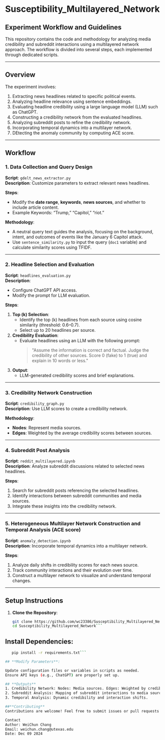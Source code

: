 # Susceptibility_Multilayered_Network

## Experiment Workflow and Guidelines

This repository contains the code and methodology for analyzing media credibility and subreddit interactions using a multilayered network approach. The workflow is divided into several steps, each implemented through dedicated scripts.

---

## **Overview**

The experiment involves:
1. Extracting news headlines related to specific political events.
2. Analyzing headline relevance using sentence embeddings.
3. Evaluating headline credibility using a large language model (LLM) such as ChatGPT.
4. Constructing a credibility network from the evaluated headlines.
5. Analyzing subreddit posts to refine the credibility network.
6. Incorporating temporal dynamics into a multilayer network.
7. DEtecting the anomaly community by computing ACE score.

---

## **Workflow**

### **1. Data Collection and Query Design**

**Script**: `gdelt_news_extractor.py`  
**Description**: Customize parameters to extract relevant news headlines.  

**Steps**:
- Modify the **date range**, **keywords**, **news sources**, and whether to include article content.
- Example Keywords: “Trump,” “Capitol,” “riot.”

**Methodology**:
- A neutral query text guides the analysis, focusing on the background, intent, and outcomes of events like the January 6 Capitol attack.
- Use `sentence_similarity.py` to input the query (`doc1` variable) and calculate similarity scores using TFIDF.

---

### **2. Headline Selection and Evaluation**

**Script**: `headlines_evaluation.py`  
**Description**: 
- Configure ChatGPT API access.
- Modify the prompt for LLM evaluation.  

**Steps**:
1. **Top \(k\) Selection**:
   - Identify the top \(k\) headlines from each source using cosine similarity (threshold: 0.6–0.7).
   - Select up to 20 headlines per source.
2. **Credibility Evaluation**:
   - Evaluate headlines using an LLM with the following prompt:  
     > "Assume the information is correct and factual. Judge the credibility of other sources. Score 0 (fake) to 1 (true) and explain in 10 words or less."
3. **Output**:
   - LLM-generated credibility scores and brief explanations.

---

### **3. Credibility Network Construction**

**Script**: `credibility_graph.py`  
**Description**: Use LLM scores to create a credibility network.  

**Methodology**:
- **Nodes**: Represent media sources.
- **Edges**: Weighted by the average credibility scores between sources.

---

### **4. Subreddit Post Analysis**

**Script**: `reddit_multilayered.ipynb`  
**Description**: Analyze subreddit discussions related to selected news headlines.  

**Steps**:
1. Search for subreddit posts referencing the selected headlines.
2. Identify interactions between subreddit communities and media sources.
3. Integrate these insights into the credibility network.

---

### **5. Heterogeneous Multilayer Network Construction and Temporal Analysis (ACE score)**

**Script**: `anomaly_detection.ipynb`  
**Description**: Incorporate temporal dynamics into a multilayer network.  

**Steps**:
1. Analyze daily shifts in credibility scores for each news source.
2. Track community interactions and their evolution over time.
3. Construct a multilayer network to visualize and understand temporal changes.

---

## **Setup Instructions**

1. **Clone the Repository**:
   ```bash
   git clone https://github.com/wc23386/Susceptibility_Multilayered_Network.git
   cd Susceptibility_Multilayered_Network```

## **Install Dependencies**:

```bash
   pip install -r requirements.txt```

## **Modify Parameters**:

Update configuration files or variables in scripts as needed.
Ensure API keys (e.g., ChatGPT) are properly set up.

## **Outputs**
1. Credibility Network: Nodes: Media sources. Edges: Weighted by credibility alignment.
2. Subreddit Analysis: Mapping of subreddit interactions to media sources.
3. Temporal Analysis: Dynamic credibility and interaction shifts.

##**Contributing**
Contributions are welcome! Feel free to submit issues or pull requests.

Contact
Author: WeiChun Chang
Email: weichun.chang@utexas.edu
Date: Dec 09 2024
